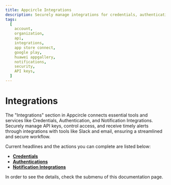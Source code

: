 ```yaml
---
title: Appcircle Integrations
description: Securely manage integrations for credentials, authentications, and notifications to streamline your app publishing workflow in Appcircle.
tags:
  [
    account,
    organization,
    api,
    integrations,
    app store connect,
    google play,
    huawei appgallery,
    notifications,
    security,
    API keys,
  ]
---
```


# Integrations

The "Integrations" section in Appcircle connects essential tools and services like Credentials, Authentication, and Notification Integrations. Securely manage API keys, control access, and receive timely alerts through integrations with tools like Slack and email, ensuring a streamlined and secure workflow.

Current headlines and the actions you can complete are listed below:

- [**Credentials**](/account/my-organization/integrations/credentials)
- [**Authentications**](/account/my-organization/integrations/authentications)
- [**Notification Integrations**](/account/my-organization/integrations/notification-integrations)

In order to see the details, check the submenu of this documentation page.

